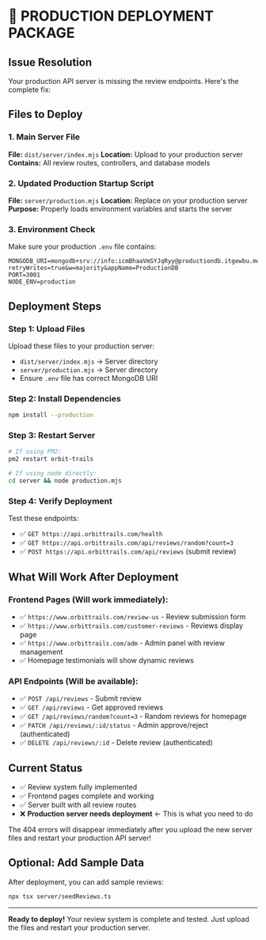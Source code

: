 # 🚀 PRODUCTION DEPLOYMENT PACKAGE

## Issue Resolution
Your production API server is missing the review endpoints. Here's the complete fix:

## Files to Deploy

### 1. Main Server File
**File:** `dist/server/index.mjs`
**Location:** Upload to your production server
**Contains:** All review routes, controllers, and database models

### 2. Updated Production Startup Script
**File:** `server/production.mjs` 
**Location:** Replace on your production server
**Purpose:** Properly loads environment variables and starts the server

### 3. Environment Check
Make sure your production `.env` file contains:
```
MONGODB_URI=mongodb+srv://info:icmBhaaVmSYJqRyy@productiondb.itgewbu.mongodb.net/?retryWrites=true&w=majority&appName=ProductionDB
PORT=3001
NODE_ENV=production
```

## Deployment Steps

### Step 1: Upload Files
Upload these files to your production server:
- `dist/server/index.mjs` → Server directory
- `server/production.mjs` → Server directory  
- Ensure `.env` file has correct MongoDB URI

### Step 2: Install Dependencies
```bash
npm install --production
```

### Step 3: Restart Server
```bash
# If using PM2:
pm2 restart orbit-trails

# If using node directly:
cd server && node production.mjs
```

### Step 4: Verify Deployment
Test these endpoints:
- ✅ `GET https://api.orbittrails.com/health`
- ✅ `GET https://api.orbittrails.com/api/reviews/random?count=3`
- ✅ `POST https://api.orbittrails.com/api/reviews` (submit review)

## What Will Work After Deployment

### Frontend Pages (Will work immediately):
- ✅ `https://www.orbittrails.com/review-us` - Review submission form
- ✅ `https://www.orbittrails.com/customer-reviews` - Reviews display page
- ✅ `https://www.orbittrails.com/adm` - Admin panel with review management
- ✅ Homepage testimonials will show dynamic reviews

### API Endpoints (Will be available):
- ✅ `POST /api/reviews` - Submit review
- ✅ `GET /api/reviews` - Get approved reviews  
- ✅ `GET /api/reviews/random?count=3` - Random reviews for homepage
- ✅ `PATCH /api/reviews/:id/status` - Admin approve/reject (authenticated)
- ✅ `DELETE /api/reviews/:id` - Delete review (authenticated)

## Current Status
- ✅ Review system fully implemented
- ✅ Frontend pages complete and working
- ✅ Server built with all review routes
- ❌ **Production server needs deployment** ← This is what you need to do

The 404 errors will disappear immediately after you upload the new server files and restart your production API server!

## Optional: Add Sample Data
After deployment, you can add sample reviews:
```bash
npx tsx server/seedReviews.ts
```

---
**Ready to deploy!** Your review system is complete and tested. Just upload the files and restart your production server.
